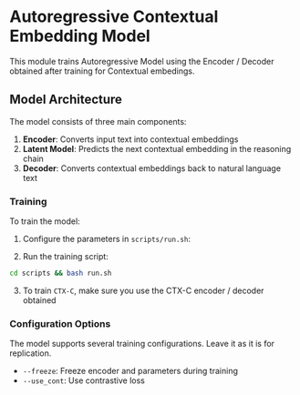 # Autoregressive Contextual Embedding Model

This module trains Autoregressive Model using the Encoder / Decoder obtained after training for Contextual embedings.

## Model Architecture

The model consists of three main components:

1. **Encoder**: Converts input text into contextual embeddings
2. **Latent Model**: Predicts the next contextual embedding in the reasoning chain
3. **Decoder**: Converts contextual embeddings back to natural language text

### Training

To train the model:

1. Configure the parameters in `scripts/run.sh`:

2. Run the training script:
```bash
cd scripts && bash run.sh
```

3. To train `CTX-C`, make sure you use the CTX-C encoder / decoder obtained

### Configuration Options

The model supports several training configurations. Leave it as it is for replication.

- `--freeze`: Freeze encoder and  parameters during training
- `--use_cont`: Use contrastive loss